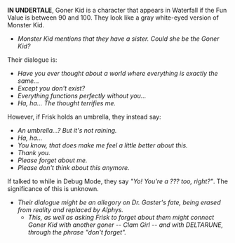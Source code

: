 **IN UNDERTALE**, Goner Kid is a character that appears in Waterfall if the <a onclick="loadFile('Fun Events')">Fun Value</a> is between 90  and 100. They look like a gray white-eyed version of Monster Kid.
- _Monster Kid mentions that they have a sister. Could she be the Goner Kid?_

Their dialogue is:
- _Have you ever thought about a world where everything is exactly the same..._
- _Except you don't exist?_
- _Everything functions perfectly without you..._
- _Ha, ha... The thought terrifies me._

However, if <a onclick="loadFile('Frisk')">Frisk</a> holds an umbrella, they instead say:
- _An umbrella...? But it's not raining._
- _Ha, ha..._
- _You know, that does make me feel a little better about this._
- _Thank you._
- _Please forget about me._
- _Please don't think about this anymore._

If talked to while in Debug Mode, they say *"Yo! You're a ??? too, right?"*. The significance of this is unknown.

- _Their dialogue might be an allegory on <a onclick="loadFile('Doctor W. D. Gaster')">Dr. Gaster's</a> fate, being erased from reality and replaced by <a onclick="loadFile('Alphys')">Alphys</a>._
    - _This, as well as asking Frisk to forget about them might connect Goner Kid with another goner -- <a onclick="loadFile('Clam Girl')">Clam Girl</a> -- and with DELTARUNE, through the phrase <a onclick="loadFile('don\'t forget')">"don't forget"</a>._